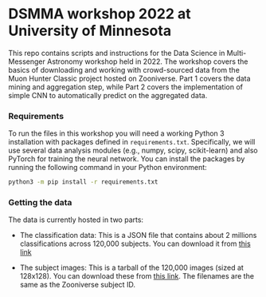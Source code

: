 # DSMMA workshop 2022 at University of Minnesota

This repo contains scripts and instructions for the Data Science in Multi-Messenger Astronomy
workshop held in 2022. The workshop covers the basics of downloading and working with crowd-sourced
data from the Muon Hunter Classic project hosted on Zooniverse. Part 1 covers the data mining and aggregation
step, while Part 2 covers the implementation of simple CNN to automatically predict on the aggregated data.


### Requirements
To run the files in this workshop you will need a working Python 3 installation with packages defined
in `requirements.txt`. Specifically, we will use several data analysis modules (e.g., numpy, scipy, scikit-learn)
and also PyTorch for training the neural network. You can install the packages by running the following 
command in your Python environment:
```bash
python3 -m pip install -r requirements.txt
```

### Getting the data
The data is currently hosted in two parts:

 - The classification data: This is a JSON file that contains about 2 millions classifications across
 120,000 subjects. You can download it from [this link](https://drive.google.com/file/d/16_dGBfgW5nhUDbhv37emRYQMmLFLBu2Y/view?usp=sharing)

 - The subject images: This is a tarball of the 120,000 images (sized at 128x128). You can download these from
 [this link](https://drive.google.com/file/d/1He8RX-aajAheWQIqBK1M7ovt_vbCyue9/view?usp=sharing). The filenames
 are the same as the Zooniverse subject ID.
